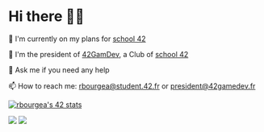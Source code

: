<h1>Hi there 👋🏻</h1>

🔭 I'm currently on my plans for [school 42](https://42.fr/)

👾 I'm the president of [42GamDev](https://42gamedev.fr/), a Club of [school 42](https://42.fr/)

💬 Ask me if you need any help

📫 How to reach me: rbourgea@student.42.fr or president@42gamedev.fr

[![rbourgea's 42 stats](https://badge42.vercel.app/api/v2/cl2vuzbnt001109icb9nsjp96/stats?cursusId=21&coalitionId=48)](https://github.com/JaeSeoKim/badge42)

<img src="https://github-readme-stats.vercel.app/api?username=rbourgeat&count_private=true&show_icons=true&theme=jolly">

<img src="https://github-readme-stats.vercel.app/api/top-langs/?username=rbourgeat&layout=compact&theme=jolly">
